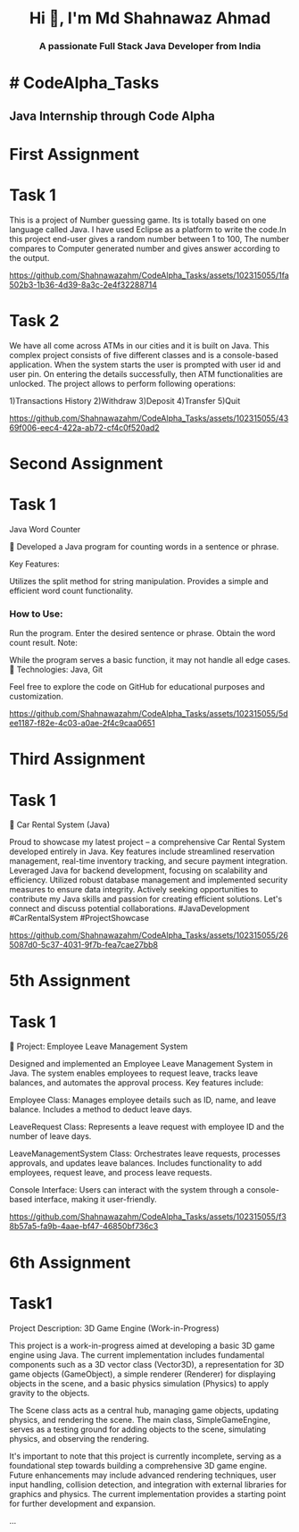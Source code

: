 
<h1 align="center">Hi 👋, I'm Md Shahnawaz Ahmad</h1>
<h3 align="center">A passionate Full Stack Java Developer from India</h3>


<h1> # CodeAlpha_Tasks </h1>
<h2>Java Internship through Code Alpha </h2>
<h1>First Assignment</h1>
<h1>Task 1</h1>
<spam>
  This is a project of Number guessing game. Its is totally based on one language called Java.
  I have used Eclipse as a platform to write the code.In this project end-user gives a random 
  number between 1 to 100, The number compares to Computer generated number and gives answer 
  according to the output.
</spam>



https://github.com/Shahnawazahm/CodeAlpha_Tasks/assets/102315055/1fa502b3-1b36-4d39-8a3c-2e4f32288714


<h1>Task 2</h1>
<spam>
  We have all come across ATMs in our cities and it is built on Java. This complex project consists of five different classes and is a console-based application. When the system starts the user is prompted with 
 user id and user pin. On entering the details successfully, then ATM functionalities are unlocked. The project allows to perform following operations:

1)Transactions History 2)Withdraw 3)Deposit 4)Transfer 5)Quit
</spam>



https://github.com/Shahnawazahm/CodeAlpha_Tasks/assets/102315055/4369f006-eec4-422a-ab72-cf4c0f520ad2

<h1>Second Assignment</h1>
<h1>Task 1</h1>
<spam>
  Java Word Counter

🚀 Developed a Java program for counting words in a sentence or phrase.

Key Features:

Utilizes the split method for string manipulation.
Provides a simple and efficient word count functionality.<br>
<h3>How to Use: </h3>

Run the program.
Enter the desired sentence or phrase.
Obtain the word count result.
Note:

While the program serves a basic function, it may not handle all edge cases.
🔧 Technologies: Java, Git

Feel free to explore the code on GitHub for educational purposes and customization.
</spam>
  




https://github.com/Shahnawazahm/CodeAlpha_Tasks/assets/102315055/5dee1187-f82e-4c03-a0ae-2f4c9caa0651



<h1>Third Assignment</h1>
<h1>Task 1</h1>
<spam>
🚗 Car Rental System (Java)

Proud to showcase my latest project – a comprehensive Car Rental System developed entirely in Java.
Key features include streamlined reservation management, real-time inventory tracking, and secure payment integration.
Leveraged Java for backend development, focusing on scalability and efficiency.
Utilized robust database management and implemented security measures to ensure data integrity.
Actively seeking opportunities to contribute my Java skills and passion for creating efficient solutions.
Let's connect and discuss potential collaborations.
#JavaDevelopment #CarRentalSystem #ProjectShowcase
</spam>



https://github.com/Shahnawazahm/CodeAlpha_Tasks/assets/102315055/265087d0-5c37-4031-9f7b-fea7cae27bb8


<h1> 5th Assignment</h1>
<h1>Task 1</h1>
<spam>
🚀 Project: Employee Leave Management System

Designed and implemented an Employee Leave Management System in Java. The system enables employees to request leave, tracks leave balances, and automates the approval process. Key features include:

Employee Class: Manages employee details such as ID, name, and leave balance. Includes a method to deduct leave days.

LeaveRequest Class: Represents a leave request with employee ID and the number of leave days.

LeaveManagementSystem Class: Orchestrates leave requests, processes approvals, and updates leave balances. Includes functionality to add employees, request leave, and process leave requests.

Console Interface: Users can interact with the system through a console-based interface, making it user-friendly.
</spam>




https://github.com/Shahnawazahm/CodeAlpha_Tasks/assets/102315055/f38b57a5-fa9b-4aae-bf47-46850bf736c3



<h1>6th Assignment</h1>
<h1>Task1</h1>
<spam>

  Project Description: 3D Game Engine (Work-in-Progress)

This project is a work-in-progress aimed at developing a basic 3D game engine using Java. The current implementation includes fundamental components such as a 3D vector class (Vector3D), a representation for 3D game objects (GameObject), a simple renderer (Renderer) for displaying objects in the scene, and a basic physics simulation (Physics) to apply gravity to the objects.

The Scene class acts as a central hub, managing game objects, updating physics, and rendering the scene. The main class, SimpleGameEngine, serves as a testing ground for adding objects to the scene, simulating physics, and observing the rendering.

It's important to note that this project is currently incomplete, serving as a foundational step towards building a comprehensive 3D game engine. Future enhancements may include advanced rendering techniques, user input handling, collision detection, and integration with external libraries for graphics and physics. The current implementation provides a starting point for further development and expansion.
</spam>




…



